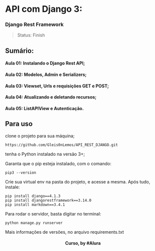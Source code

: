 # API com Django 3: 
### Django Rest Framework

> Status: Finish

## Sumário: 

#### Aula 01: Instalando o Django Rest API;

#### Aula 02: Modelos, Admin e Serializers;

#### Aula 03: Viewset, Urls e requisições GET e POST;

#### Aula 04: Atualizando e deletando recursos;

#### Aula 05: ListAPIView e Autenticação.
##

## Para uso

clone o projeto para sua máquina;
```
https://github.com/Gleis0nLemos/API_REST_DJANGO.git
```

tenha o Python instalado na versão 3+;

Garanta que o pip esteja instalado, com o comando:

```
pip3 --version
```

Crie sua virtual env na pasta do projeto, e acesse a mesma.
Após tudo, instale:
```
pip install django==4.1.3
pip install djangorestframework==3.14.0
pip install markdown==3.4.1
```

Para rodar o servidor, basta digitar no terminal:

```
python manage.py runserver
```

Mais informações de versões, no arquivo requirements.txt

<div align=center>
  <h4>Curso, by #Alura</h4>